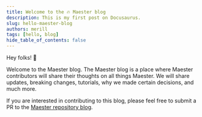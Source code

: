 ```yaml
---
title: Welcome to the 🔥 Maester blog
description: This is my first post on Docusaurus.
slug: hello-maester-blog
authors: merill
tags: [hello, blog]
hide_table_of_contents: false
---
```


Hey folks! 👋

Welcome to the Maester blog. The Maester blog is a place where Maester contributors will share their thoughts on all things Maester. We will share updates, breaking changes, tutorials, why we made certain decisions, and much more.


<!-- truncate -->


If you are interested in contributing to this blog, please feel free to submit a PR to the [Maester repository blog](https://github.com/maester365/maester/website/blog).